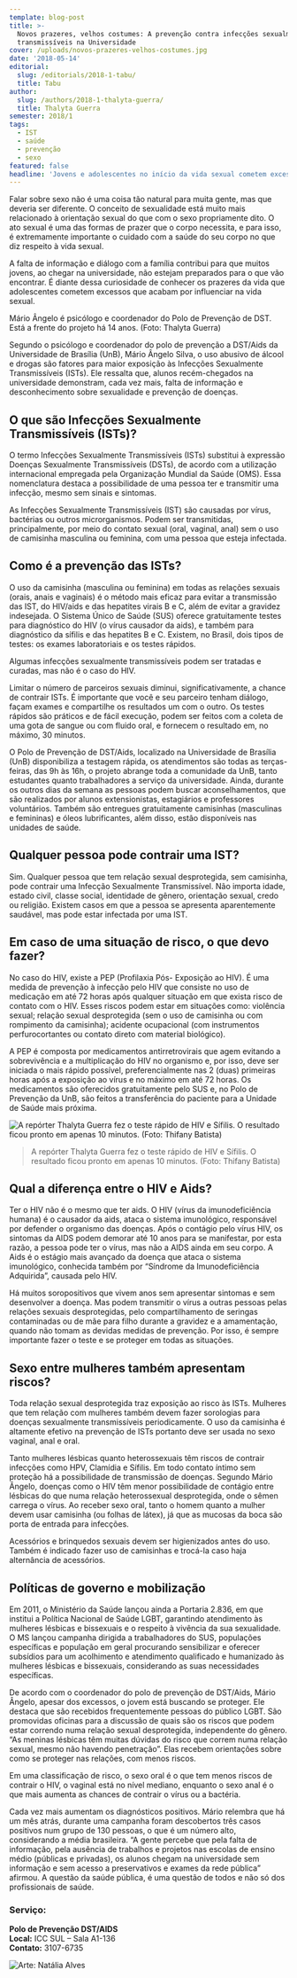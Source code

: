 ```yaml
---
template: blog-post
title: >-
  Novos prazeres, velhos costumes: A prevenção contra infecções sexualmente
  transmissíveis na Universidade
cover: /uploads/novos-prazeres-velhos-costumes.jpg
date: '2018-05-14'
editorial:
  slug: /editorials/2018-1-tabu/
  title: Tabu
author:
  slug: /authors/2018-1-thalyta-guerra/
  title: Thalyta Guerra
semester: 2018/1
tags:
  - IST
  - saúde
  - prevenção
  - sexo
featured: false
headline: 'Jovens e adolescentes no início da vida sexual cometem excessos e acabam esquecendo dos métodos de prevenção. Muitos chegam na Universidade sem as devidas orientações.'
---
```


Falar sobre sexo não é uma coisa tão natural para muita gente, mas que deveria ser diferente. O conceito de sexualidade está muito mais relacionado à orientação sexual do que com o sexo propriamente dito. O ato sexual é uma das formas de prazer que o corpo necessita, e para isso, é extremamente importante o cuidado com a saúde do seu corpo no que diz respeito à vida sexual.

A falta de informação e diálogo com a família contribui para que muitos jovens, ao chegar na universidade, não estejam preparados para o que vão encontrar. É diante dessa curiosidade de conhecer os prazeres da vida que adolescentes cometem excessos que acabam por influenciar na vida sexual.

Mário Ângelo é psicólogo e coordenador do Polo de Prevenção de DST. Está a frente do projeto há 14 anos. (Foto: Thalyta Guerra)

Segundo o psicólogo e coordenador do polo de prevenção a DST/Aids da Universidade de Brasília (UnB), Mário Ângelo Silva, o uso abusivo de álcool e drogas são fatores para maior exposição às Infecções Sexualmente Transmissíveis (ISTs). Ele ressalta que, alunos recém-chegados na universidade demonstram, cada vez mais, falta de informação e desconhecimento sobre sexualidade e prevenção de doenças.

## O que são Infecções Sexualmente Transmissíveis (ISTs)?

O termo Infecções Sexualmente Transmissíveis (ISTs) substitui à expressão Doenças Sexualmente Transmissíveis (DSTs), de acordo com a utilização internacional empregada pela Organização Mundial da Saúde (OMS). Essa nomenclatura destaca a possibilidade de uma pessoa ter e transmitir uma infecção, mesmo sem sinais e sintomas.

As Infecções Sexualmente Transmissíveis (IST) são causadas por vírus, bactérias ou outros microrganismos. Podem ser transmitidas, principalmente, por meio do contato sexual (oral, vaginal, anal) sem o uso de camisinha masculina ou feminina, com uma pessoa que esteja infectada.

## Como é a prevenção das ISTs?

O uso da camisinha (masculina ou feminina) em todas as relações sexuais (orais, anais e vaginais) é o método mais eficaz para evitar a transmissão das IST, do HIV/aids e das hepatites virais B e C, além de evitar a gravidez indesejada. O Sistema Único de Saúde (SUS) oferece gratuitamente testes para diagnóstico do HIV (o vírus causador da aids), e também para diagnóstico da sífilis e das hepatites B e C. Existem, no Brasil, dois tipos de testes: os exames laboratoriais e os testes rápidos.

Algumas infecções sexualmente transmissíveis podem ser tratadas e curadas, mas não é o caso do HIV.

Limitar o número de parceiros sexuais diminui, significativamente, a chance de contrair ISTs. É importante que você e seu parceiro tenham diálogo, façam exames e compartilhe os resultados um com o outro. Os testes rápidos são práticos e de fácil execução, podem ser feitos com a coleta de uma gota de sangue ou com fluido oral, e fornecem o resultado em, no máximo, 30 minutos.

O Polo de Prevenção de DST/Aids, localizado na Universidade de Brasília (UnB) disponibiliza a testagem rápida, os atendimentos são todas as terças-feiras, das 9h às 16h, o projeto abrange toda a comunidade da UnB, tanto estudantes quanto trabalhadores a serviço da universidade. Ainda, durante os outros dias da semana as pessoas podem buscar aconselhamentos, que são realizados por alunos extensionistas, estagiários e professores voluntários. Também são entregues gratuitamente camisinhas (masculinas e femininas) e óleos lubrificantes, além disso, estão disponíveis nas unidades de saúde.

## Qualquer pessoa pode contrair uma IST?

Sim. Qualquer pessoa que tem relação sexual desprotegida, sem camisinha, pode contrair uma Infecção Sexualmente Transmissível. Não importa idade, estado civil, classe social, identidade de gênero, orientação sexual, credo ou religião. Existem casos em que a pessoa se apresenta aparentemente saudável, mas pode estar infectada por uma IST.

## Em caso de uma situação de risco, o que devo fazer?

No caso do HIV, existe a PEP (Profilaxia Pós- Exposição ao HIV). É uma medida de prevenção à infecção pelo HIV que consiste no uso de medicação em até 72 horas após qualquer situação em que exista risco de contato com o HIV. Esses riscos podem estar em situações como: violência sexual; relação sexual desprotegida (sem o uso de camisinha ou com rompimento da camisinha); acidente ocupacional (com instrumentos perfurocortantes ou contato direto com material biológico).

A PEP é composta por medicamentos antirretrovirais que agem evitando a sobrevivência e a multiplicação do HIV no organismo e, por isso, deve ser iniciada o mais rápido possível, preferencialmente nas 2 (duas) primeiras horas após a exposição ao vírus e no máximo em até 72 horas. Os medicamentos são oferecidos gratuitamente pelo SUS e, no Polo de Prevenção da UnB, são feitos a transferência do paciente para a Unidade de Saúde mais próxima.

![A repórter Thalyta Guerra fez o teste rápido de HIV e Sífilis. O resultado ficou pronto em apenas 10 minutos. (Foto: Thifany Batista)](/uploads/novos-prazeres-velhos-costumes.jpg)

> A repórter Thalyta Guerra fez o teste rápido de HIV e Sífilis. O resultado ficou pronto em apenas 10 minutos. (Foto: Thifany Batista)

## Qual a diferença entre o HIV e Aids?

Ter o HIV não é o mesmo que ter aids. O HIV (vírus da imunodeficiência humana) é o causador da aids, ataca o sistema imunológico, responsável por defender o organismo das doenças. Após o contágio pelo vírus HIV, os sintomas da AIDS podem demorar até 10 anos para se manifestar, por esta razão, a pessoa pode ter o vírus, mas não a AIDS ainda em seu corpo. A Aids é o estágio mais avançado da doença que ataca o sistema imunológico, conhecida também por “Síndrome da Imunodeficiência Adquirida”, causada pelo HIV.

Há muitos soropositivos que vivem anos sem apresentar sintomas e sem desenvolver a doença. Mas podem transmitir o vírus a outras pessoas pelas relações sexuais desprotegidas, pelo compartilhamento de seringas contaminadas ou de mãe para filho durante a gravidez e a amamentação, quando não tomam as devidas medidas de prevenção. Por isso, é sempre importante fazer o teste e se proteger em todas as situações.

## Sexo entre mulheres também apresentam riscos?

Toda relação sexual desprotegida traz exposição ao risco às ISTs. Mulheres que tem relação com mulheres também devem fazer sorologias para doenças sexualmente transmissíveis periodicamente. O uso da camisinha é altamente efetivo na prevenção de ISTs portanto deve ser usada no sexo vaginal, anal e oral.

Tanto mulheres lésbicas quanto heterossexuais têm riscos de contrair infecções como HPV, Clamídia e Sífilis. Em todo contato íntimo sem proteção há a possibilidade de transmissão de doenças. Segundo Mário Ângelo, doenças como o HIV têm menor possibilidade de contágio entre lésbicas do que numa relação heterossexual desprotegida, onde o sêmen carrega o vírus. Ao receber sexo oral, tanto o homem quanto a mulher devem usar camisinha (ou folhas de látex), já que as mucosas da boca são porta de entrada para infecções.

Acessórios e brinquedos sexuais devem ser higienizados antes do uso. Também é indicado fazer uso de camisinhas e trocá-la caso haja alternância de acessórios.

## Políticas de governo e mobilização

Em 2011, o Ministério da Saúde lançou ainda a Portaria 2.836, em que institui a Política Nacional de Saúde LGBT, garantindo atendimento às mulheres lésbicas e bissexuais e o respeito à vivência da sua sexualidade. O MS lançou campanha dirigida a trabalhadores do SUS, populações específicas e população em geral procurando sensibilizar e oferecer subsídios para um acolhimento e atendimento qualificado e humanizado às mulheres lésbicas e bissexuais, considerando as suas necessidades específicas.

De acordo com o coordenador do polo de prevenção de DST/Aids, Mário Ângelo, apesar dos excessos, o jovem está buscando se proteger. Ele destaca que são recebidos frequentemente pessoas do público LGBT. São promovidas oficinas para a discussão de quais são os riscos que podem estar correndo numa relação sexual desprotegida, independente do gênero. “As meninas lésbicas têm muitas dúvidas do risco que correm numa relação sexual, mesmo não havendo penetração”. Elas recebem orientações sobre como se proteger nas relações, com menos riscos.

Em uma classificação de risco, o sexo oral é o que tem menos riscos de contrair o HIV, o vaginal está no nível mediano, enquanto o sexo anal é o que mais aumenta as chances de contrair o vírus ou a bactéria.

Cada vez mais aumentam os diagnósticos positivos. Mário relembra que há um mês atrás, durante uma campanha foram descobertos três casos positivos num grupo de 130 pessoas, o que é um número alto, considerando a média brasileira. “A gente percebe que pela falta de informação, pela ausência de trabalhos e projetos nas escolas de ensino médio (públicas e privadas), os alunos chegam na universidade sem informação e sem acesso a preservativos e exames da rede pública” afirmou. A questão da saúde pública, é uma questão de todos e não só dos profissionais de saúde.

### Serviço:

**Polo de Prevenção DST/AIDS**\
**Local:** ICC SUL – Sala A1-136\
**Contato:** 3107-6735

![Arte: Natália Alves](/uploads/img-20180515-wa0040.jpg)

